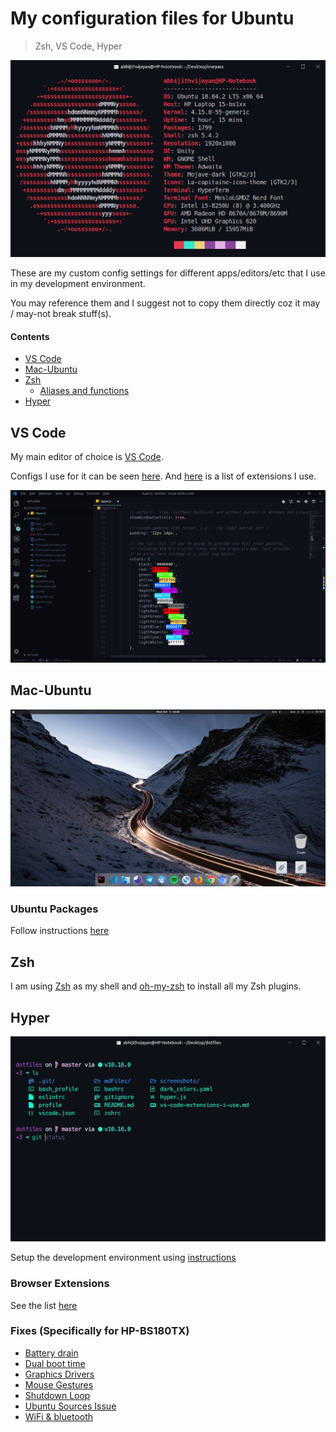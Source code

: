 # My configuration files for Ubuntu

> Zsh, VS Code, Hyper

![system-info](screenshots/neofetch.png)

These are my custom config settings for different apps/editors/etc that I use in my development environment.

You may reference them and I suggest not to copy them directly coz it may / may-not break stuff(s).

#### Contents

- [VS Code](#vs-code)
- [Mac-Ubuntu](#mac-ubuntu)
- [Zsh](#zsh)
  - [Aliases and functions](#aliases-and-functions)
- [Hyper](#hyper)

## VS Code

My main editor of choice is [VS Code](https://github.com/Microsoft/vscode).

Configs I use for it can be seen [here](vscode/). And [here](vscode/vs-code-extensions) is a list of extensions I use.

![VSCODE](screenshots/vscode.png)

## Mac-Ubuntu

<img src="screenshots/home.png" />

### Ubuntu Packages

Follow instructions [here](markdown/installUbuntuPackages.md)

## Zsh

I am using [Zsh](http://www.zsh.org) as my shell and [oh-my-zsh](https://github.com/robbyrussell/oh-my-zsh) to install all my Zsh plugins.

## Hyper

![Hyper](screenshots/ohMyHyper.png)

Setup the development environment using [instructions](markdown/customizeDevEnv.md)

### Browser Extensions

See the list [here](markdown/browser-extensions-i-use.md)

### Fixes (Specifically for HP-BS180TX)

- [Battery drain](markdown/fixBatteryDrain.md)
- [Dual boot time](markdown/fixDualBootTime.md)
- [Graphics Drivers](markdown/fixGraphicsDrivers.md)
- [Mouse Gestures](markdown/fixMouseGestures.md)
- [Shutdown Loop](markdown/fixShutdownLoop.md)
- [Ubuntu Sources Issue](markdown/fixUbuntuSources.md)
- [WiFi & bluetooth](markdown/fixWifiAndBluetooth.md)
